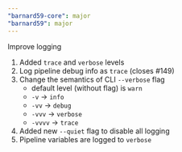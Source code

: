 ```yaml
---
"barnard59-core": major
"barnard59": major
---
```


Improve logging

1. Added `trace` and `verbose` levels
2. Log pipeline debug info as `trace` (closes #149)
3. Change the semantics of CLI `--verbose` flag
   - default level (without flag) is `warn` 
   - `-v` -> `info`
   - `-vv` -> `debug`
   - `-vvv` -> `verbose`
   - `-vvvv` -> `trace`
4. Added new `--quiet` flag to disable all logging
5. Pipeline variables are logged to `verbose`

